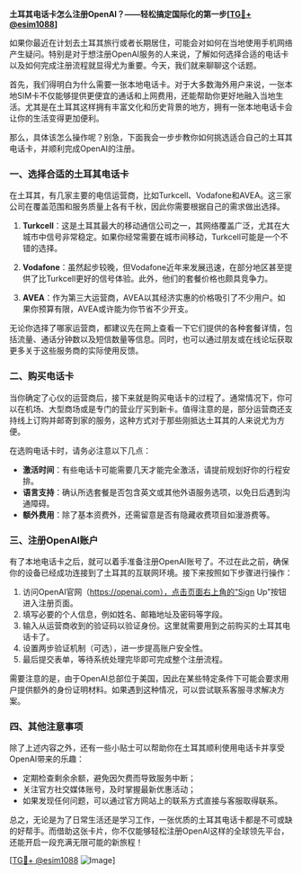 **土耳其电话卡怎么注册OpenAI？——轻松搞定国际化的第一步[[TG💪+ @esim1088](https://t.me/s/esim1088)]**

如果你最近在计划去土耳其旅行或者长期居住，可能会对如何在当地使用手机网络产生疑问。特别是对于想注册OpenAI服务的人来说，了解如何选择合适的电话卡以及如何完成注册流程就显得尤为重要。今天，我们就来聊聊这个话题。

首先，我们得明白为什么需要一张本地电话卡。对于大多数海外用户来说，一张本地SIM卡不仅能够提供更便宜的通话和上网费用，还能帮助你更好地融入当地生活。尤其是在土耳其这样拥有丰富文化和历史背景的地方，拥有一张本地电话卡会让你的生活变得更加便利。

那么，具体该怎么操作呢？别急，下面我会一步步教你如何挑选适合自己的土耳其电话卡，并顺利完成OpenAI的注册。

### 一、选择合适的土耳其电话卡

在土耳其，有几家主要的电信运营商，比如Turkcell、Vodafone和AVEA。这三家公司在覆盖范围和服务质量上各有千秋，因此你需要根据自己的需求做出选择。

1. **Turkcell**：这是土耳其最大的移动通信公司之一，其网络覆盖广泛，尤其在大城市中信号非常稳定。如果你经常需要在城市间移动，Turkcell可能是一个不错的选择。
   
2. **Vodafone**：虽然起步较晚，但Vodafone近年来发展迅速，在部分地区甚至提供了比Turkcell更好的信号体验。此外，他们的套餐价格也颇具竞争力。

3. **AVEA**：作为第三大运营商，AVEA以其经济实惠的价格吸引了不少用户。如果你预算有限，AVEA或许能为你节省不少开支。

无论你选择了哪家运营商，都建议先在网上查看一下它们提供的各种套餐详情，包括流量、通话分钟数以及短信数量等信息。同时，也可以通过朋友或在线论坛获取更多关于这些服务商的实际使用反馈。

### 二、购买电话卡

当你确定了心仪的运营商后，接下来就是购买电话卡的过程了。通常情况下，你可以在机场、大型商场或是专门的营业厅买到新卡。值得注意的是，部分运营商还支持线上订购并邮寄到家的服务，这种方式对于那些刚抵达土耳其的人来说尤为方便。

在选购电话卡时，请务必注意以下几点：

- **激活时间**：有些电话卡可能需要几天才能完全激活，请提前规划好你的行程安排。
- **语言支持**：确认所选套餐是否包含英文或其他外语服务选项，以免日后遇到沟通障碍。
- **额外费用**：除了基本资费外，还需留意是否有隐藏收费项目如漫游费等。

### 三、注册OpenAI账户

有了本地电话卡之后，就可以着手准备注册OpenAI账号了。不过在此之前，确保你的设备已经成功连接到了土耳其的互联网环境。接下来按照如下步骤进行操作：

1. 访问OpenAI官网（https://openai.com），点击页面右上角的“Sign Up”按钮进入注册页面。
2. 填写必要的个人信息，例如姓名、邮箱地址及密码等字段。
3. 输入从运营商收到的验证码以验证身份。这里就需要用到之前购买的土耳其电话卡了。
4. 设置两步验证机制（可选），进一步提高账户安全性。
5. 最后提交表单，等待系统处理完毕即可完成整个注册流程。

需要注意的是，由于OpenAI总部位于美国，因此在某些特定条件下可能会要求用户提供额外的身份证明材料。如果遇到这种情况，可以尝试联系客服寻求解决方案。

### 四、其他注意事项

除了上述内容之外，还有一些小贴士可以帮助你在土耳其顺利使用电话卡并享受OpenAI带来的乐趣：

- 定期检查剩余余额，避免因欠费而导致服务中断；
- 关注官方社交媒体账号，及时掌握最新优惠活动；
- 如果发现任何问题，可以通过官方网站上的联系方式直接与客服取得联系。

总之，无论是为了日常生活还是学习工作，一张优质的土耳其电话卡都是不可或缺的好帮手。而借助这张卡片，你不仅能够轻松注册OpenAI这样的全球领先平台，还能开启一段充满无限可能的新旅程！

[[TG💪+ @esim1088](https://t.me/s/esim1088) ![Image](https://i.postimg.cc/4NQfJmqS/Snipaste-2025-05-13-00-14-12.png)]